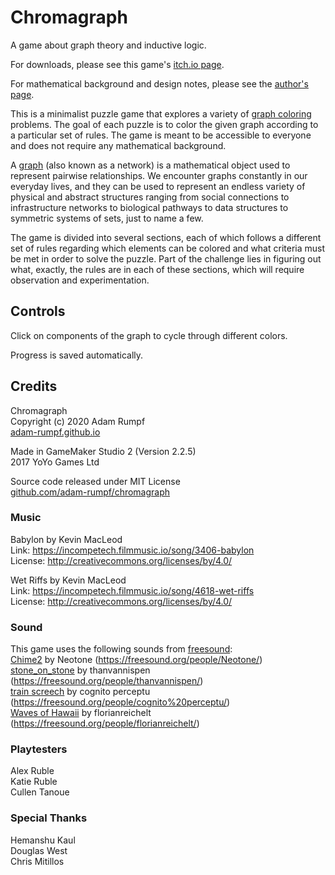 # Chromagraph

A game about graph theory and inductive logic.

For downloads, please see this game's [itch.io page](https://adam-rumpf.itch.io/chromagraph).

For mathematical background and design notes, please see the [author's page](https://adam-rumpf.github.io/programs/chromagraph.html).

This is a minimalist puzzle game that explores a variety of [graph coloring](https://en.wikipedia.org/wiki/Graph_coloring) problems. The goal of each puzzle is to color the given graph according to a particular set of rules. The game is meant to be accessible to everyone and does not require any mathematical background.

A [graph](https://en.wikipedia.org/wiki/Graph_theory) (also known as a network) is a mathematical object used to represent pairwise relationships. We encounter graphs constantly in our everyday lives, and they can be used to represent an endless variety of physical and abstract structures ranging from social connections to infrastructure networks to biological pathways to data structures to symmetric systems of sets, just to name a few.

The game is divided into several sections, each of which follows a different set of rules regarding which elements can be colored and what criteria must be met in order to solve the puzzle. Part of the challenge lies in figuring out what, exactly, the rules are in each of these sections, which will require observation and experimentation.

## Controls

Click on components of the graph to cycle through different colors.

Progress is saved automatically.

## Credits

Chromagraph  
Copyright (c) 2020 Adam Rumpf  
[adam-rumpf.github.io](https://adam-rumpf.github.io/)

Made in GameMaker Studio 2 (Version 2.2.5)  
2017 YoYo Games Ltd

Source code released under MIT License  
[github.com/adam-rumpf/chromagraph](https://github.com/adam-rumpf/chromagraph)

### Music

Babylon by Kevin MacLeod  
Link: https://incompetech.filmmusic.io/song/3406-babylon  
License: http://creativecommons.org/licenses/by/4.0/

Wet Riffs by Kevin MacLeod  
Link: https://incompetech.filmmusic.io/song/4618-wet-riffs  
License: http://creativecommons.org/licenses/by/4.0/

### Sound

This game uses the following sounds from [freesound](https://freesound.org/):  
[Chime2](https://freesound.org/people/Neotone/sounds/75337/) by Neotone (https://freesound.org/people/Neotone/)  
[stone_on_stone](https://freesound.org/people/thanvannispen/sounds/29986/) by thanvannispen (https://freesound.org/people/thanvannispen/)  
[train screech](https://freesound.org/people/cognito%20perceptu/sounds/181868/) by cognito perceptu (https://freesound.org/people/cognito%20perceptu/)  
[Waves of Hawaii](https://freesound.org/people/florianreichelt/sounds/450755/) by florianreichelt (https://freesound.org/people/florianreichelt/)

### Playtesters

Alex Ruble  
Katie Ruble  
Cullen Tanoue

### Special Thanks

Hemanshu Kaul  
Douglas West  
Chris Mitillos
